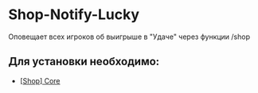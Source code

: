 # Shop-Notify-Lucky
Оповещает всех игроков об выигрыше в "Удаче" через функции /shop

## Для установки необходимо:
- [[Shop] Core](https://github.com/hlmod/Shop-Core)
